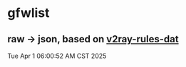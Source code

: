 # gfwlist
## raw -> json, based on [v2ray-rules-dat](https://github.com/Loyalsoldier/v2ray-rules-dat)
Tue Apr  1 06:00:52 AM CST 2025

